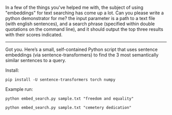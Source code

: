 In a few of the things you've helped me with, the subject of using "embeddings" for text searching has come up a lot. Can you please write a python demonstrator for me? the input parameter is a path to a text file (with english sentences), and a search phrase (specified within double quotations on the command line), and it should output the top three results with their scores indicated.

----

Got you. Here’s a small, self-contained Python script that uses sentence embeddings (via sentence-transformers) to find the 3 most semantically similar sentences to a query.

Install:

`pip install -U sentence-transformers torch numpy`

Example run:

`python embed_search.py sample.txt "freedom and equality"`

`python embed_search.py sample.txt "cemetery dedication"`
